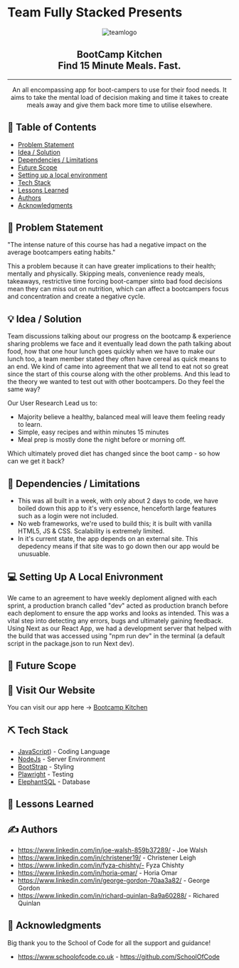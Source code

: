 # Team Fully Stacked Presents

<p align="center">
  <img src="https://i.postimg.cc/bNtQCg27/logo.png" alt="teamlogo">
</p>

<h2 align="center"> BootCamp Kitchen <br> Find 15 Minute Meals. Fast. </h2>

---

<p align="center"> 
An all encompassing app for boot-campers to use for their food needs. It aims to take the mental load of decision making and time it takes to create meals away and give them back more time to utilise elsewhere.
</p>

## 📝 Table of Contents

- [Problem Statement](#problem_statement)
- [Idea / Solution](#idea)
- [Dependencies / Limitations](#limitations)
- [Future Scope](#future_scope)
- [Setting up a local environment](#getting_started)
- [Tech Stack](#tech_stack)
- [Lessons Learned](#lessons_learned)
- [Authors](#authors)
- [Acknowledgments](#acknowledgments)

## 🧐 Problem Statement <a name = "problem_statement"></a>

"The intense nature of this course has had a negative impact on the average bootcampers eating habits."

This a problem because it can have greater implications to their health; mentally and physically. Skipping meals, convenience ready meals, takeaways, restrictive time forcing boot-camper sinto bad food decisions mean they can miss out on nutrition, which can affect a bootcampers focus and concentration and create a negative cycle.

## 💡 Idea / Solution <a name = "idea"></a>

Team discussions talking about our progress on the bootcamp & experience sharing problems we face and it eventually lead down the path talking about food, how that one hour lunch goes quickly when we have to make our lunch too, a team member stated they often have cereal as quick means to an end. We kind of came into agreement that we all tend to eat not so great since the start of this course along with the other problems. And this lead to the theory we wanted to test out with other bootcampers. Do they feel the same way?

Our User Research Lead us to:

- Majority believe a healthy, balanced meal will leave them feeling ready to learn.
- Simple, easy recipes and within minutes 15 minutes
- Meal prep is mostly done the night before or morning off.

Which ultimately proved diet has changed since the boot camp - so how can we get it back?

## 🛑 Dependencies / Limitations <a name = "limitations"></a>

- This was all built in a week, with only about 2 days to code, we have boiled down this app to it's very essence, henceforth large features such as a login were not included.
- No web frameworks, we're used to build this; it is built with vanilla HTML5, JS & CSS. Scalability is extremely limited.
- In it's current state, the app depends on an external site. This depedency means if that site was to go down then our app would be unusuable.

## 💻 Setting Up A Local Enivronment <a name = "getting_started"></a>

We came to an agreement to have weekly deploment aligned with each sprint, a production branch called "dev" acted as production branch before each deploment to ensure the app works and looks as intended. This was a vital step into detecting any errors, bugs and ultimately gaining feedback. Using Next as our React App, we had a development server that helped with 
the build that was accessed using "npm run dev" in the terminal (a default script in the package.json to run Next dev).

## 🚀 Future Scope <a name = "future_scope"></a>



## 🏁 Visit Our Website <a name = "vist_our_website"></a>

You can visit our app here -> <a href="https://bc15-w8-project-front-end-fully-stacked.vercel.app">Bootcamp Kitchen</a>

## ⛏️ Tech Stack <a name = "tech_stack"></a>

- [JavaScript](https://www.javascript.com/)) - Coding Language
- [NodeJs](https://nodejs.org/en/) - Server Environment
- [BootStrap](https://getbootstrap.com/) - Styling
- [Plawright](https://playwright.dev/) - Testing
- [ElephantSQL](https://www.postgresql.org) - Database

## 🏫 Lessons Learned <a name = "lessons_learned"></a>

## ✍️ Authors <a name = "authors"></a>

- https://www.linkedin.com/in/joe-walsh-859b37289/ - Joe Walsh
- https://www.linkedin.com/in/christener19/ - Christener Leigh
- https://www.linkedin.com/in/fyza-chishty/- Fyza Chishty
- https://www.linkedin.com/in/horia-omar/ - Horia Omar
- https://www.linkedin.com/in/george-gordon-70aa3a82/ - George Gordon
- https://www.linkedin.com/in/richard-quinlan-8a9a60288/ - Richared Quinlan

## 🎉 Acknowledgments <a name = "acknowledgments"></a>

Big thank you to the School of Code for all the support and guidance!

- https://www.schoolofcode.co.uk - https://github.com/SchoolOfCode

